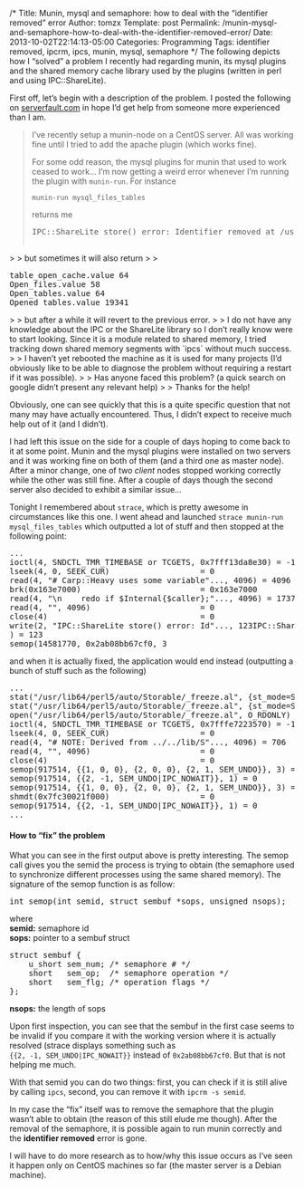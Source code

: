 /*
 Title: Munin, mysql and semaphore: how to deal with the &#8220;identifier removed&#8221; error
 Author: tomzx
 Template: post
 Permalink: /munin-mysql-and-semaphore-how-to-deal-with-the-identifier-removed-error/
 Date: 2013-10-02T22:14:13-05:00
 Categories: Programming
 Tags: identifier removed, ipcrm, ipcs, munin, mysql, semaphore
*/
The following depicts how I &#8220;solved&#8221; a problem I recently had regarding munin, its mysql plugins and the shared memory cache library used by the plugins (written in perl and using IPC::ShareLite).

First off, let&#8217;s begin with a description of the problem. I posted the following on [serverfault.com][1] in hope I&#8217;d get help from someone more experienced than I am.

> I&#8217;ve recently setup a munin-node on a CentOS server. All was working fine until I tried to add the apache plugin (which works fine).
> 
> For some odd reason, the mysql plugins for munin that used to work ceased to work&#8230; I&#8217;m now getting a weird error whenever I&#8217;m running the plugin with `munin-run`. For instance
> 
> `munin-run mysql_files_tables`
> 
> returns me
> 
> <pre class="brush: bash; title: ; notranslate" title="">IPC::ShareLite store() error: Identifier removed at /usr/lib/perl5/vendor_perl/5.8.8/Cache/SharedMemoryBackend.pm line 156
</pre>
> 
> but sometimes it will also return
> 
> <pre class="brush: bash; title: ; notranslate" title="">table_open_cache.value 64
Open_files.value 58
Open_tables.value 64
Opened_tables.value 19341
</pre>
> 
> but after a while it will revert to the previous error.
> 
> I do not have any knowledge about the IPC or the ShareLite library so I don&#8217;t really know were to start looking. Since it is a module related to shared memory, I tried tracking down shared memory segments with `ipcs` without much success.
> 
> I haven&#8217;t yet rebooted the machine as it is used for many projects (I&#8217;d obviously like to be able to diagnose the problem without requiring a restart if it was possible).
> 
> Has anyone faced this problem? (a quick search on google didn&#8217;t present any relevant help)
> 
> Thanks for the help!

Obviously, one can see quickly that this is a quite specific question that not many may have actually encountered. Thus, I didn&#8217;t expect to receive much help out of it (and I didn&#8217;t).

I had left this issue on the side for a couple of days hoping to come back to it at some point. Munin and the mysql plugins were installed on two servers and it was working fine on both of them (and a third one as master node). After a minor change, one of two *client* nodes stopped working correctly while the other was still fine. After a couple of days though the second server also decided to exhibit a similar issue&#8230;

Tonight I remembered about `strace`, which is pretty awesome in circumstances like this one. I went ahead and launched `strace munin-run mysql_files_tables` which outputted a lot of stuff and then stopped at the following point:

<pre class="brush: bash; title: ; notranslate" title="">...
ioctl(4, SNDCTL_TMR_TIMEBASE or TCGETS, 0x7fff13da8e30) = -1 ENOTTY (Inappropriate ioctl for device)
lseek(4, 0, SEEK_CUR)                   = 0
read(4, "# Carp::Heavy uses some variable"..., 4096) = 4096
brk(0x163e7000)                         = 0x163e7000
read(4, "\n    redo if $Internal{$caller};"..., 4096) = 1737
read(4, "", 4096)                       = 0
close(4)                                = 0
write(2, "IPC::ShareLite store() error: Id"..., 123IPC::ShareLite store() error: Identifier removed at /usr/lib/perl5/vendor_perl/5.8.8/Cache/SharedMemoryBackend.pm line 156
) = 123
semop(14581770, 0x2ab08bb67cf0, 3
</pre>

and when it is actually fixed, the application would end instead (outputting a bunch of stuff such as the following)

<pre class="brush: bash; title: ; notranslate" title="">...
stat("/usr/lib64/perl5/auto/Storable/_freeze.al", {st_mode=S_IFREG|0644, st_size=706, ...}) = 0
stat("/usr/lib64/perl5/auto/Storable/_freeze.al", {st_mode=S_IFREG|0644, st_size=706, ...}) = 0
open("/usr/lib64/perl5/auto/Storable/_freeze.al", O_RDONLY) = 4
ioctl(4, SNDCTL_TMR_TIMEBASE or TCGETS, 0x7fffe7223570) = -1 ENOTTY (Inappropriate ioctl for device)
lseek(4, 0, SEEK_CUR)                   = 0
read(4, "# NOTE: Derived from ../../lib/S"..., 4096) = 706
read(4, "", 4096)                       = 0
close(4)                                = 0
semop(917514, {{1, 0, 0}, {2, 0, 0}, {2, 1, SEM_UNDO}}, 3) = 0
semop(917514, {{2, -1, SEM_UNDO|IPC_NOWAIT}}, 1) = 0
semop(917514, {{1, 0, 0}, {2, 0, 0}, {2, 1, SEM_UNDO}}, 3) = 0
shmdt(0x7fc30021f000)                   = 0
semop(917514, {{2, -1, SEM_UNDO|IPC_NOWAIT}}, 1) = 0
...
</pre>

#### How to &#8220;fix&#8221; the problem

What you can see in the first output above is pretty interesting. The semop call gives you the semid the process is trying to obtain (the semaphore used to synchronize different processes using the same shared memory). The signature of the semop function is as follow:

<pre class="brush: cpp; title: ; notranslate" title="">int semop(int semid, struct sembuf *sops, unsigned nsops);
</pre>

where  
**semid:** semaphore id  
**sops:** pointer to a sembuf struct

<pre class="brush: cpp; title: ; notranslate" title="">struct sembuf {
    u_short sem_num; /* semaphore # */
    short   sem_op;  /* semaphore operation */
    short   sem_flg; /* operation flags */
};
</pre>

**nsops:** the length of sops

Upon first inspection, you can see that the sembuf in the first case seems to be invalid if you compare it with the working version where it is actually resolved (strace displays something such as  
`{{2, -1, SEM_UNDO|IPC_NOWAIT}}` instead of `0x2ab08bb67cf0`. But that is not helping me much.

With that semid you can do two things: first, you can check if it is still alive by calling `ipcs`, second, you can remove it with `ipcrm -s semid`.

In my case the &#8220;fix&#8221; itself was to remove the semaphore that the plugin wasn&#8217;t able to obtain (the reason of this still elude me though). After the removal of the semaphore, it is possible again to run munin correctly and the **identifier removed** error is gone.

I will have to do more research as to how/why this issue occurs as I&#8217;ve seen it happen only on CentOS machines so far (the master server is a Debian machine).

 [1]: http://www.http://serverfault.com/questions/542232/munin-mysql-plugins-results-inconsistent-with-ipcsharelite-store-error-ide